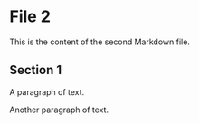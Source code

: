 # File 2

This is the content of the second Markdown file.

## Section 1

A paragraph of text.

Another paragraph of text.


